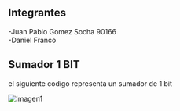 ## Integrantes
-Juan Pablo Gomez Socha 90166                                       
-Daniel Franco 

## Sumador 1 BIT 
el siguiente codigo representa un sumador de 1 bit

![imagen1]()



